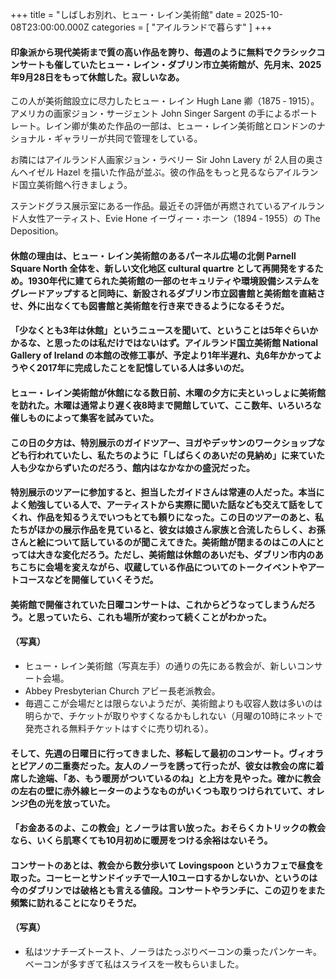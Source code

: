 +++
title = "しばしお別れ、ヒュー・レイン美術館"
date = 2025-10-08T23:00:00.000Z
categories = [ "アイルランドで暮らす" ]
+++

#### 印象派から現代美術まで質の高い作品を誇り、毎週のように無料でクラシックコンサートも催していたヒュー・レイン・ダブリン市立美術館が、先月末、2025年9月28日をもって休館した。寂しいなあ。

<!--more-->

この人が美術館設立に尽力したヒュー・レイン Hugh Lane 卿（1875 ‐ 1915）。アメリカの画家ジョン・サージェント John Singer Sargent の手によるポートレート。レイン卿が集めた作品の一部は、ヒュー・レイン美術館とロンドンのナショナル・ギャラリーが共同で管理をしている。

お隣にはアイルランド人画家ジョン・ラベリー Sir John Lavery が 2人目の奥さんヘイゼル Hazel を描いた作品が並ぶ。彼の作品をもっと見るならアイルランド国立美術館へ行きましょう。

ステンドグラス展示室にある一作品。最近その評価が再燃されているアイルランド人女性アーティスト、Evie Hone イーヴィー・ホーン（1894 ‐ 1955）の The Deposition。

#### 休館の理由は、ヒュー・レイン美術館のあるパーネル広場の北側 Parnell Square North 全体を、新しい文化地区 cultural quartre として再開発をするため。1930年代に建てられた美術館の一部のセキュリティや環境設備システムをグレードアップすると同時に、新設されるダブリン市立図書館と美術館を直結させ、外に出なくても図書館と美術館を行き来できるようになるそうだ。

#### 「少なくとも3年は休館」というニュースを聞いて、ということは5年ぐらいかかるな、と思ったのは私だけではないはず。アイルランド国立美術館 National Gallery of Ireland の本館の改修工事が、予定より1年半遅れ、丸6年かかってようやく2017年に完成したことを記憶している人は多いのだ。

#### ヒュー・レイン美術館が休館になる数日前、木曜の夕方に夫といっしょに美術館を訪れた。木曜は通常より遅く夜8時まで開館していて、ここ数年、いろいろな催しものによって集客を試みていた。

#### この日の夕方は、特別展示のガイドツアー、ヨガやデッサンのワークショップなども行われていたし、私たちのように「しばらくのあいだの見納め」に来ていた人も少なからずいたのだろう、館内はなかなかの盛況だった。

#### 特別展示のツアーに参加すると、担当したガイドさんは常連の人だった。本当によく勉強している人で、アーティストから実際に聞いた話なども交えて話をしてくれ、作品を知るうえでいつもとても頼りになった。この日のツアーのあと、私たちがほかの展示作品を見ていると、彼女は娘さん家族と合流したらしく、お孫さんと絵について話しているのが聞こえてきた。美術館が閉まるのはこの人にとっては大きな変化だろう。ただし、美術館は休館のあいだも、ダブリン市内のあちこちに会場を変えながら、収蔵している作品についてのトークイベントやアートコースなどを開催していくそうだ。

#### 美術館で開催されていた日曜コンサートは、これからどうなってしまうんだろう。と思っていたら、これも場所が変わって続くことがわかった。

#### （写真）

* ヒュー・レイン美術館（写真左手）の通りの先にある教会が、新しいコンサート会場。
* Abbey Presbyterian Church アビー長老派教会。
* 毎週ここが会場だとは限らないようだが、美術館よりも収容人数は多いのは明らかで、チケットが取りやすくなるかもしれない（月曜の10時にネットで発売される無料チケットはすぐに売り切れる）。

#### そして、先週の日曜日に行ってきました、移転して最初のコンサート。ヴィオラとピアノの二重奏だった。友人のノーラを誘って行ったが、彼女は教会の席に着席した途端、「あ、もう暖房がついているのね」と上方を見やった。確かに教会の左右の壁に赤外線ヒーターのようなものがいくつも取りつけられていて、オレンジ色の光を放っていた。

#### 「お金あるのよ、この教会」とノーラは言い放った。おそらくカトリックの教会なら、いくら肌寒くても10月初めに暖房をつける余裕はないそう。

#### コンサートのあとは、教会から数分歩いて Lovingspoon というカフェで昼食を取った。コーヒーとサンドイッチで一人10ユーロするかしないか、というのは今のダブリンでは破格とも言える値段。コンサートやランチに、この辺りをまた頻繁に訪れることになりそうだ。

#### （写真）

* 私はツナチーズトースト、ノーラはたっぷりベーコンの乗ったパンケーキ。ベーコンが多すぎて私はスライスを一枚もらいました。
